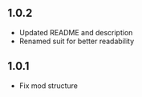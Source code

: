 ## 1.0.2 
- Updated README and description
- Renamed suit for better readability

## 1.0.1 
- Fix mod structure